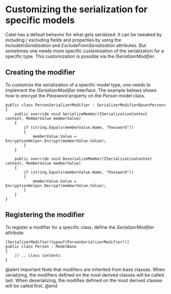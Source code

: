 # Customizing the serialization for specific models

Catel has a default behavior for what gets serialized. It can be tweaked by including / excluding fields and properties by using the *IncludeInSerialization* and *ExcludeFromSerialization* attributes. But sometimes one needs more specific customization of the serialization for a specific type. This customization is possible via the *ISerializerModifier*.

## Creating the modifier

To customize the serialization of a specific model type, one needs to implement the *ISerializerModifier* interface. The example belows shows how to encrypt the *Password* property on the *Person* model class.

```
public class PersonSerializerModifier : SerializerModifierBase<Person>
{
    public override void SerializeMember(ISerializationContext context, MemberValue memberValue)
    {
        if (string.Equals(memberValue.Name, "Password"))
        {
            memberValue.Value = EncryptionHelper.Encrypt(memberValue.Value);
        }
    }
 
    public override void DeserializeMember(ISerializationContext context, MemberValue memberValue)
    {
        if (string.Equals(memberValue.Name, "Password"))
        {
            memberValue.Value = EncryptionHelper.Decrypt(memberValue.Value);
        }
    }
}
```

## Registering the modifier

To register a modifier for a specific class, define the *SerializerModifier* attribute:

```
[SerializerModifier(typeof(PersonSerializerModifier))]
public class Person : ModelBase
{
    // .. class contents
}
```

@alert important
Note that modifiers are inherited from base classes. When serializing, the modifiers defined on the most derived classes will be called last. When deserializing, the modifies defined on the most derived classes will be called first.
@end
